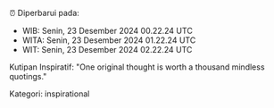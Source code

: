 ⏰ Diperbarui pada:
- WIB: Senin, 23 Desember 2024 00.22.24 UTC
- WITA: Senin, 23 Desember 2024 01.22.24 UTC
- WIT: Senin, 23 Desember 2024 02.22.24 UTC

Kutipan Inspiratif:
"One original thought is worth a thousand mindless quotings."


Kategori: inspirational

